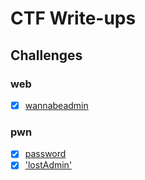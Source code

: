 # CTF Write-ups

## Challenges

### web 

- [x] [wannabeadmin](./web/wannabeadmin.md)

### pwn

- [x] [password](./pwn/password.md)
- [x] ['lostAdmin'](./pwn/lostadmin.md)
